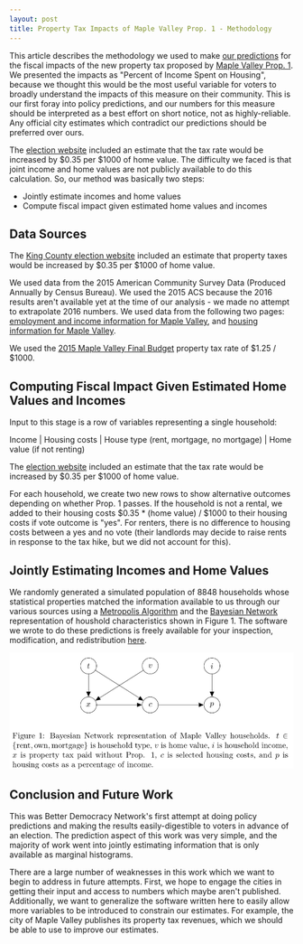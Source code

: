 ```yaml
---
layout: post
title: Property Tax Impacts of Maple Valley Prop. 1 - Methodology
---
```


This article describes the methodology we used to make [our predictions](http://demportal.org) for the fiscal impacts of the new property tax proposed by [Maple Valley Prop. 1](http://www.kingcounty.gov/depts/elections/how-to-vote/ballots/whats-on-the-ballot/ballot-measures/february-special/list-of-measures/maple-valley.aspx).
We presented the impacts as "Percent of Income Spent on Housing", because we thought this would be the most useful variable for voters to broadly understand the impacts of this measure on their community.
This is our first foray into policy predictions, and our numbers for this measure should be interpreted as a best effort on short notice, not as highly-reliable.
Any official city estimates which contradict our predictions should be preferred over ours.

The [election website](http://www.kingcounty.gov/depts/elections/how-to-vote/ballots/whats-on-the-ballot/ballot-measures/february-special/list-of-measures/maple-valley.aspx) included an estimate that the tax rate would be increased by $0.35 per $1000 of home value.
The difficulty we faced is that joint income and home values are not publicly available to do this calculation.
So, our method was basically two steps:
<ul>
<li>Jointly estimate incomes and home values</li>
<li>Compute fiscal impact given estimated home values and incomes</li>
</ul>

## Data Sources

The [King County election website](http://www.kingcounty.gov/depts/elections/how-to-vote/ballots/whats-on-the-ballot/ballot-measures/february-special/list-of-measures/maple-valley.aspx) included an estimate that property taxes would be increased by $0.35 per $1000 of home value.

We used data from the 2015 American Community Survey Data (Produced Annually by Census Bureau).
We used the 2015 ACS because the 2016 results aren't available yet at the time of our analysis - we made no attempt to extrapolate 2016 numbers.
We used data from the following two pages: [employment and income information for Maple Valley](https://factfinder.census.gov/bkmk/table/1.0/en/ACS/15_5YR/DP03/1600000US5343150), and [housing information for Maple Valley](https://factfinder.census.gov/bkmk/table/1.0/en/ACS/15_5YR/DP04/1600000US5343150).

We used the [2015 Maple Valley Final Budget](http://www.maplevalleywa.gov/home/showdocument?id=7826) property tax rate of $1.25 / $1000.

## Computing Fiscal Impact Given Estimated Home Values and Incomes

Input to this stage is a row of variables representing a single household:

Income | Housing costs | House type (rent, mortgage, no mortgage) | Home value (if not renting)

The [election website](http://www.kingcounty.gov/depts/elections/how-to-vote/ballots/whats-on-the-ballot/ballot-measures/february-special/list-of-measures/maple-valley.aspx) included an estimate that the tax rate would be increased by $0.35 per $1000 of home value.

For each household, we create two new rows to show alternative outcomes depending on whether Prop. 1 passes.
If the household is not a rental, we added to their housing costs $0.35 * (home value) / $1000 to their housing costs if vote outcome is "yes".
For renters, there is no difference to housing costs between a yes and no vote (their landlords may decide to raise rents in response to the tax hike, but we did not account for this).

## Jointly Estimating Incomes and Home Values

We randomly generated a simulated population of 8848 households whose statistical properties matched the information available to us through our various sources using a [Metropolis Algorithm](https://en.wikipedia.org/wiki/Metropolis%E2%80%93Hastings_algorithm) and the [Bayesian Network](https://en.wikipedia.org/wiki/Bayesian_network) representation of houshold characteristics shown in Figure 1. 
The software we wrote to do these predictions is freely available for your inspection, modification, and redistribution [here](https://github.com/davidogbodfog/property-tax-effects-calculator).

<img src="https://raw.githubusercontent.com/better-dem/better-dem.github.io/master/images/mv_bn_household_representation.png">




## Conclusion and Future Work
This was Better Democracy Network's first attempt at doing policy predictions and making the results easily-digestible to voters in advance of an election.
The prediction aspect of this work was very simple, and the majority of work went into jointly estimating information that is only available as marginal histograms.

There are a large number of weaknesses in this work which we want to begin to address in future attempts.
First, we hope to engage the cities in getting their input and access to numbers which maybe aren't published.
Additionally, we want to generalize the software written here to easily allow more variables to be introduced to constrain our estimates.
For example, the city of Maple Valley publishes its property tax revenues, which we should be able to use to improve our estimates.
